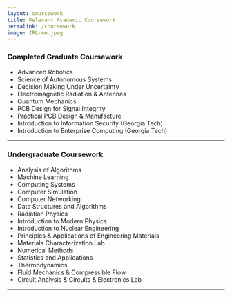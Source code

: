 ```yaml
---
layout: coursework
title: Relevant Academic Coursework
permalink: /coursework
image: IRL-me.jpeg
---
```


### Completed Graduate Coursework
* Advanced Robotics
* Science of Autonomous Systems
* Decision Making Under Uncertainty
* Electromagnetic Radiation & Antennas
* Quantum Mechanics
* PCB Design for Signal Integrity
* Practical PCB Design & Manufacture
* Introduction to Information Security (Georgia Tech)
* Introduction to Enterprise Computing (Georgia Tech)

---

### Undergraduate Coursework
* Analysis of Algorithms
* Machine Learning
* Computing Systems
* Computer Simulation
* Computer Networking
* Data Structures and Algorithms
* Radiation Physics
* Introduction to Modern Physics
* Introduction to Nuclear Engineering
* Principles & Applications of Engineering Materials
* Materials Characterization Lab
* Numerical Methods
* Statistics and Applications
* Thermodynamics
* Fluid Mechanics & Compressible Flow
* Circuit Analysis & Circuits & Electronics Lab

---